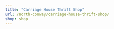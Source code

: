 ```yaml
---
title: "Carriage House Thrift Shop"
url: /north-conway/carriage-house-thrift-shop/
shop: shop
---
```

